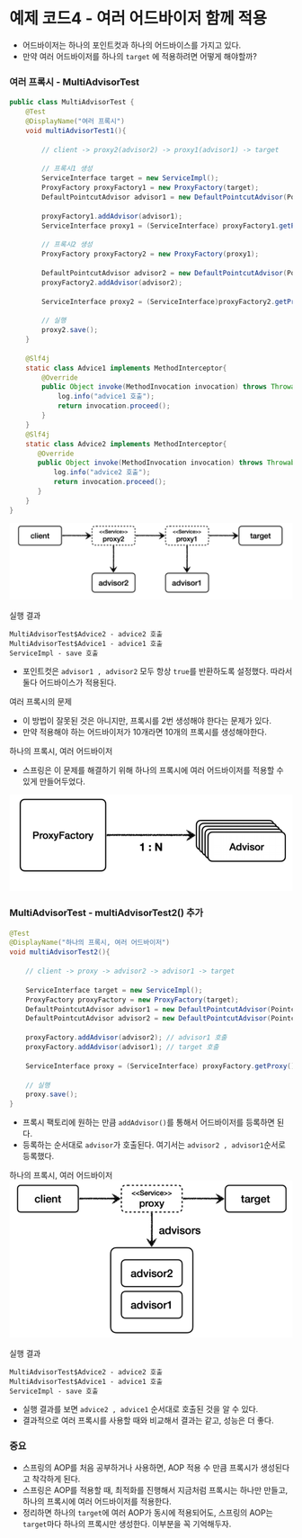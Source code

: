 # 예제 코드4 - 여러 어드바이저 함께 적용

- 어드바이저는 하나의 포인트컷과 하나의 어드바이스를 가지고 있다.
- 만약 여러 어드바이저를 하나의 ``target`` 에 적용하려면 어떻게 해야할까?

### 여러 프록시 - MultiAdvisorTest

```java
public class MultiAdvisorTest {
    @Test
    @DisplayName("여러 프록시")
    void multiAdvisorTest1(){

        // client -> proxy2(advisor2) -> proxy1(advisor1) -> target

        // 프록시1 생성
        ServiceInterface target = new ServiceImpl();
        ProxyFactory proxyFactory1 = new ProxyFactory(target);
        DefaultPointcutAdvisor advisor1 = new DefaultPointcutAdvisor(Pointcut.TRUE, new Advice1());

        proxyFactory1.addAdvisor(advisor1);
        ServiceInterface proxy1 = (ServiceInterface) proxyFactory1.getProxy();

        // 프록시2 생성
        ProxyFactory proxyFactory2 = new ProxyFactory(proxy1);

        DefaultPointcutAdvisor advisor2 = new DefaultPointcutAdvisor(Pointcut.TRUE, new Advice2());
        proxyFactory2.addAdvisor(advisor2);

        ServiceInterface proxy2 = (ServiceInterface)proxyFactory2.getProxy();

        // 실행
        proxy2.save();
    }
    
    @Slf4j
    static class Advice1 implements MethodInterceptor{
        @Override
        public Object invoke(MethodInvocation invocation) throws Throwable {
            log.info("advice1 호출");
            return invocation.proceed();
        }
    }
    @Slf4j
    static class Advice2 implements MethodInterceptor{
       @Override
       public Object invoke(MethodInvocation invocation) throws Throwable {
           log.info("advice2 호출");
           return invocation.proceed();
       }
    }
}
```
![9.png](Image%2F9.png)

실행 결과
```text
MultiAdvisorTest$Advice2 - advice2 호출
MultiAdvisorTest$Advice1 - advice1 호출
ServiceImpl - save 호출
```
- 포인트컷은 ``advisor1 , advisor2`` 모두 항상 ``true``를 반환하도록 설정했다. 따라서 둘다 어드바이스가 적용된다.

여러 프록시의 문제
- 이 방법이 잘못된 것은 아니지만, 프록시를 2번 생성해야 한다는 문제가 있다.
- 만약 적용해야 하는 어드바이저가 10개라면 10개의 프록시를 생성해야한다.

하나의 프록시, 여러 어드바이저
- 스프링은 이 문제를 해결하기 위해 하나의 프록시에 여러 어드바이저를 적용할 수 있게 만들어두었다.

![10.png](Image%2F10.png)

### MultiAdvisorTest - multiAdvisorTest2() 추가

```java
@Test
@DisplayName("하나의 프록시, 여러 어드바이저")
void multiAdvisorTest2(){

    // client -> proxy -> advisor2 -> advisor1 -> target
        
    ServiceInterface target = new ServiceImpl();
    ProxyFactory proxyFactory = new ProxyFactory(target);
    DefaultPointcutAdvisor advisor1 = new DefaultPointcutAdvisor(Pointcut.TRUE, new Advice1());
    DefaultPointcutAdvisor advisor2 = new DefaultPointcutAdvisor(Pointcut.TRUE, new Advice2());

    proxyFactory.addAdvisor(advisor2); // advisor1 호출
    proxyFactory.addAdvisor(advisor1); // target 호출

    ServiceInterface proxy = (ServiceInterface) proxyFactory.getProxy();

    // 실행
    proxy.save();
}
```
- 프록시 팩토리에 원하는 만큼 ``addAdvisor()``를 통해서 어드바이저를 등록하면 된다.
- 등록하는 순서대로 ``advisor``가 호출된다. 여기서는 ``advisor2 , advisor1``순서로 등록했다.

하나의 프록시, 여러 어드바이저
![11.png](Image%2F11.png)

실행 결과
```text
MultiAdvisorTest$Advice2 - advice2 호출
MultiAdvisorTest$Advice1 - advice1 호출
ServiceImpl - save 호출
```
- 실행 결과를 보면 ``advice2 , advice1`` 순서대로 호출된 것을 알 수 있다.
- 결과적으로 여러 프록시를 사용할 때와 비교해서 결과는 같고, 성능은 더 좋다.

### 중요 
- 스프링의 AOP를 처음 공부하거나 사용하면, AOP 적용 수 만큼 프록시가 생성된다고 착각하게 된다.
- 스프링은 AOP를 적용할 때, 최적화를 진행해서 지금처럼 프록시는 하나만 만들고, 하나의 프록시에 여러 어드바이저를 적용한다.
- 정리하면 하나의 ``target``에 여러 AOP가 동시에 적용되어도, 스프링의 AOP는 ``target``마다 하나의 프록시만
  생성한다. 이부분을 꼭 기억해두자.

